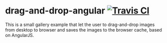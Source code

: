 drag-and-drop-angular [![Travis CI](https://travis-ci.org/kwakwak/drag-and-drop.svg?branch=master)](https://travis-ci.org/kwakwak/drag-and-drop)
=================

This is a small gallery example that let the user to drag-and-drop images from desktop to browser and saves the images to the browser cache, based on AngularJS.
